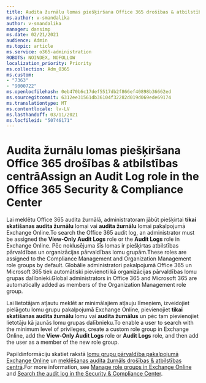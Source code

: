 ```yaml
---
title: Audita žurnālu lomas piešķiršana Office 365 drošības & atbilstības centrā
ms.author: v-smandalika
author: v-smandalika
manager: dansimp
ms.date: 02/21/2021
audience: Admin
ms.topic: article
ms.service: o365-administration
ROBOTS: NOINDEX, NOFOLLOW
localization_priority: Priority
ms.collection: Adm_O365
ms.custom:
- "7363"
- "9000722"
ms.openlocfilehash: 0eb470b6c17def5517db2f866ef40898b36662ed
ms.sourcegitcommit: 6312ee31561db36104f32282d019d069ede69174
ms.translationtype: MT
ms.contentlocale: lv-LV
ms.lasthandoff: 03/11/2021
ms.locfileid: "50746171"
---
```

# <a name="assign-an-audit-log-role-in-the-office-365-security--compliance-center"></a><span data-ttu-id="2e091-102">Audita žurnālu lomas piešķiršana Office 365 drošības & atbilstības centrā</span><span class="sxs-lookup"><span data-stu-id="2e091-102">Assign an Audit Log role in the Office 365 Security & Compliance Center</span></span>

<span data-ttu-id="2e091-103">Lai meklētu Office 365 audita žurnālā, administratoram jābūt piešķirtai **tikai skatīšanas audita žurnālu** lomai vai **audita žurnālu** lomai pakalpojumā Exchange Online.</span><span class="sxs-lookup"><span data-stu-id="2e091-103">To search the Office 365 audit log, an administrator must be assigned the **View-Only Audit Logs** role or the **Audit Logs** role in Exchange Online.</span></span> <span data-ttu-id="2e091-104">Pēc noklusējuma šīs lomas ir piešķirtas atbilstības pārvaldības un organizācijas pārvaldības lomu grupām.</span><span class="sxs-lookup"><span data-stu-id="2e091-104">These roles are assigned to the Compliance Management and Organization Management role groups by default.</span></span> <span data-ttu-id="2e091-105">Globālie administratori pakalpojumā Office 365 un Microsoft 365 tiek automātiski pievienoti kā organizācijas pārvaldības lomu grupas dalībnieki.</span><span class="sxs-lookup"><span data-stu-id="2e091-105">Global administrators in Office 365 and Microsoft 365 are automatically added as members of the Organization Management role group.</span></span>

<span data-ttu-id="2e091-106">Lai lietotājam atļautu meklēt ar minimālajiem atļauju līmeņiem, izveidojiet pielāgotu lomu grupu pakalpojumā Exchange Online, pievienojiet **tikai skatīšanas audita žurnālu** lomu vai **audita žurnālus** un pēc tam pievienojiet lietotāju kā jaunās lomu grupas dalībnieku.</span><span class="sxs-lookup"><span data-stu-id="2e091-106">To enable a user to search with the minimum level of privileges, create a custom role group in Exchange Online, add the **View-Only Audit Logs** role or **Audit Logs** role, and then add the user as a member of the new role group.</span></span>

<span data-ttu-id="2e091-107">Papildinformāciju skatiet rakstā [lomu grupu pārvaldība pakalpojumā Exchange Online](https://docs.microsoft.com/Exchange/permissions-exo/role-groups) un [meklēšanas audita žurnāls drošības & atbilstības centrā](https://docs.microsoft.com/microsoft-365/compliance/search-the-audit-log-in-security-and-compliance).</span><span class="sxs-lookup"><span data-stu-id="2e091-107">For more information, see [Manage role groups in Exchange Online](https://docs.microsoft.com/Exchange/permissions-exo/role-groups) and [Search the audit log in the Security & Compliance Center](https://docs.microsoft.com/microsoft-365/compliance/search-the-audit-log-in-security-and-compliance).</span></span>